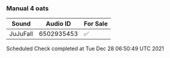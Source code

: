 ### Manual 4 oats
Sound         | Audio ID     | For Sale
------------- | ------------ | ----------
JuJuFall | 6502935453 | ✅

Scheduled Check completed at Tue Dec 28 06:50:49 UTC 2021
